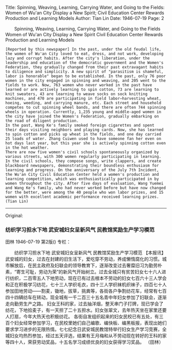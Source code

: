 Title: Spinning, Weaving, Learning, Carrying Water, and Going to the Fields: Women of Wu'an City Display a New Spirit; Civil Education Center Rewards Production and Learning Models
Author: Tian Lin
Date: 1946-07-19
Page: 2

　　Spinning, Weaving, Learning, Carrying Water, and Going to the Fields
    Women of Wu'an City Display a New Spirit
    Civil Education Center Rewards Production and Learning Models

    [Reported by this newspaper] In the past, under the old feudal life, the women of Wu'an City loved to eat, dress, and not work, developing lazy and corrupt habits. After the city's liberation, under the leadership and education of the democratic government and the Women's Federation, they gradually changed from their past extravagant habits to diligence and simplicity. A new spirit of "parasitism is shameful, labor is honorable" began to be established. In the past, only 76 poor women in the city engaged in spinning and weaving, and 205 went to the fields to work. Now, 763 women who never worked in the past have learned or are actively learning to spin cotton, 73 are learning to knit sweaters, 43 are learning to weave socks on sock knitting machines, and 470 are participating in field labor—harvesting wheat, hoeing, weeding, and carrying manure, etc. Each street and household competes to cut spinning wheel bands, and there are often 744 spinning wheels in operation. Currently, 1,235 young and middle-aged women in the city have joined the Women's Federation, gradually embarking on the road of diligent production.
    In the past, Wang Ke's family smoked foreign cigarettes and spent their days visiting neighbors and playing cards. Now, she has learned to spin cotton and picks up wheat in the fields, and one day carried 25 loads of water. Zhang Cuiwen used to have someone fan her even on hot days last year, but this year she is actively spinning cotton even in the hot weather.
    There are now five women's civil schools spontaneously organized by various streets, with 300 women regularly participating in learning. In the civil schools, they compose songs, write clappers, and create blackboard newspapers, demonstrating their boundless enthusiasm for learning and progress. On the anniversary of the July 7th Incident, the Wu'an City Civil Education Center held a women's production and learning competition, which was enthusiastically participated in by women throughout the city. After five days of evaluation, Wang Yuemei and Wang Ke's family, who had never worked before but have now changed for the better, were among the 40 people who won labor prizes, and 15 women with excellent academic performance received learning prizes.
    (Tian Lin)



<hr /> 

Original: 


### 纺织学习担水下地  武安城妇女呈新风气  民教馆奖励生产学习模范
田林
1946-07-19
第2版()
专栏：

　　纺织学习担水下地
    武安城妇女呈新风气
    民教馆奖励生产学习模范
    【本报讯】武安城的妇女，过去在封建的旧生活下，爱吃穿不劳动，养成懒惰腐化的习惯。城市解放后，在民主政府及妇联会的领导教育下，逐渐改变过去奢糜旧习为勤劳朴素，“寄生可耻，劳动为荣”的新风气开始树立。过去全城只有贫苦妇女七十六人进行纺织，二百零五人下地劳动，现在已有过去根本不劳动的妇女七百六十三人学会和正在积极学习纺花，七十三人学织毛衣，四十三人学织袜机织袜子，四百七十人参加田地劳动——割麦，锄地，拔草，挑粪等，各街各户争割纺花车，经常有七百四十四辆纺车在转动，现全城有一千二百三十五名青中年妇女参加了妇联会，逐渐走向勤劳生产之路。
    妇女王科的家，过去抽洋烟，整天串门子打牌，现已学会了纺花，下地拾麦子，有一天担了二十五担水。妇女张翠文，去年热天坐在家里还要人打扇，今年大热天也积极纺花。
    各街自发组织起来的妇女民校已有五处，有三百个妇女经常参加学习，在民校里她们自己编歌、编快板、编黑板报，表现出她们要求学习进步的无限热情。七七纪念日武安城民教馆特举行妇女生产学习竞赛，全城妇女均热烈参加，经过五天评选，结果有王月梅和从不劳动现在转好的王科的家等四十人，荣获劳动奖品，十五名学习成绩优良的妇女获得学习奖品。
    （田林）
